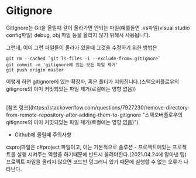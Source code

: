 # Gitignore

GitIgnore는 Git을 올릴때 같이 올라가면 안되는 파일(예를들면 .vs파일(visual studio config파일)
debug, obj 파일 등을 올리지 않기 위해서 사용됩니다.
<br/>

그런데, 이미 그런 파일들이 올라가 있을때 그것을 수정하기 위한 방법은

```
git rm --cached `git ls-files -i --exclude-from=.gitignore`
git commit -m 'gitignore에 있는 모든 파일 제거'
git push origin master
```

이렇게 하면 gitignore에 있는 확장자, 혹은 폴더가 지워집니다.(스택오버플로우의 gitignore의 이미 커밋되있는 파일 제거(로컬에는 영향 없음))

<br/> 
[참조 링크](https://stackoverflow.com/questions/7927230/remove-directory-from-remote-repository-after-adding-them-to-gitignore "스택오버플로우의 gitignore의 이미 커밋되있는 파일 제거(로컬에는 영향 없음)")

- Github에 올릴때 주의사항

csproj파일은 c#project 파일이고, 이는 기본적으로 솔루션 - 프로젝트에있는 프로젝트를 실행 시켜주는 역할을 하기때문에 반드시 올려야한다.(2021.04.24에 알아낸 팁)
프로젝트 파일을 올리지 않으면 코드만 덩그러니 있기 때문에 실행할 수 없는 오류가 나타난다.

